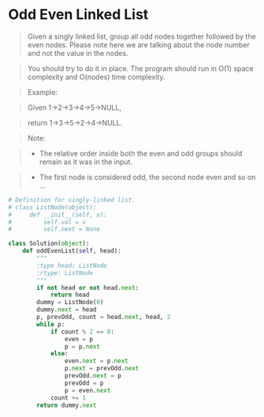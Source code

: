 # Odd Even Linked List

> Given a singly linked list, group all odd nodes together followed by the even nodes. Please note here we are talking about the node number and not the value in the nodes.

> You should try to do it in place. The program should run in O(1) space complexity and O(nodes) time complexity.

> Example:

> Given 1->2->3->4->5->NULL,

> return 1->3->5->2->4->NULL.

> Note:

> * The relative order inside both the even and odd groups should remain as it was in the input. 

> * The first node is considered odd, the second node even and so on ...

```Python
# Definition for singly-linked list.
# class ListNode(object):
#     def __init__(self, x):
#         self.val = x
#         self.next = None

class Solution(object):
    def oddEvenList(self, head):
        """
        :type head: ListNode
        :rtype: ListNode
        """
        if not head or not head.next:
            return head
        dummy = ListNode(0)
        dummy.next = head
        p, prevOdd, count = head.next, head, 2
        while p:
            if count % 2 == 0:
                even = p
                p = p.next
            else:
                even.next = p.next
                p.next = prevOdd.next
                prevOdd.next = p
                prevOdd = p
                p = even.next
            count += 1
        return dummy.next
```
